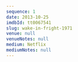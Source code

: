 ```yaml
---
sequence: 1
date: 2013-10-25
imdbId: tt0067541
slug: wake-in-fright-1971
venue: null
venueNotes: null
medium: Netflix
mediumNotes: null
---
```


